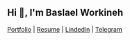 <h2>Hi 👋, I'm Baslael Workineh</h2>

[Portfolio](https://mrbasketo.vercel.app/)  | [Resume](https://drive.google.com/file/d/1PPsUcmo57hOG10m6qIHebpHEL4EAUhKa/view?usp=sharing) | [Lindedin](https://www.linkedin.com/in/baslael-workineh-ayele-131b11248/) |  [Telegram](https://t.me/MrBasketo)
